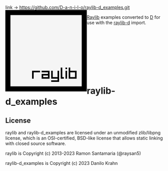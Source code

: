 link -> https://github.com/D-a-n-i-l-o/raylib-d_examples.git
<img align="left" src="https://github.com/D-a-n-i-l-o/raylib-d_examples/blob/main/raylib.png" width=256>

[Raylib](https://github.com/raysan5/raylib/) examples converted to [D](https://dlang.org) for use with the [raylib-d](https://github.com/schveiguy/raylib-d) import.

<br><br><br><br><br><br><br><br>

# raylib-d_examples

## License

raylib and raylib-d_examples are licensed under an unmodified zlib/libpng license, which is an OSI-certified, BSD-like license that allows static linking with closed source software.

raylib is Copyright (c) 2013-2023 Ramon Santamaria (@raysan5)

raylib-d_examples is Copyright (c) 2023 Danilo Krahn
